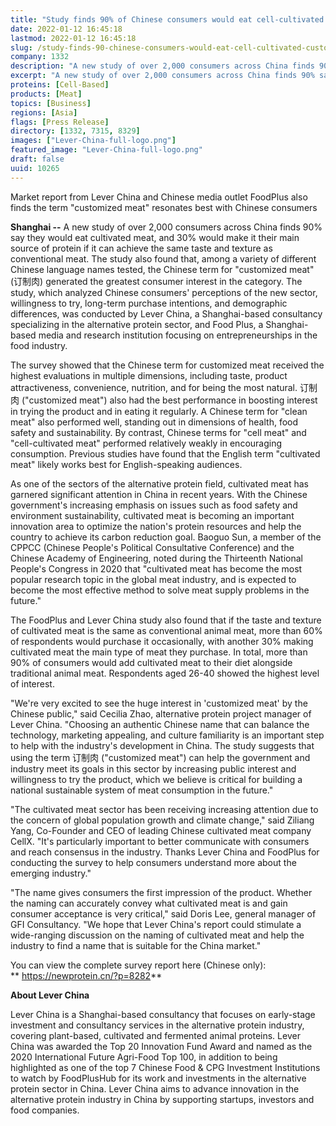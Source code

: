 ```yaml
---
title: "Study finds 90% of Chinese consumers would eat cell-cultivated “customized meat,” 30% would make it their main protein purchase if parity is reached"
date: 2022-01-12 16:45:18
lastmod: 2022-01-12 16:45:18
slug: /study-finds-90-chinese-consumers-would-eat-cell-cultivated-customized-meat-30-would-make
company: 1332
description: "A new study of over 2,000 consumers across China finds 90% say they would eat cultivated meat, and 30% would make it their main source of protein if it can achieve the same taste and texture as conventional meat."
excerpt: "A new study of over 2,000 consumers across China finds 90% say they would eat cultivated meat, and 30% would make it their main source of protein if it can achieve the same taste and texture as conventional meat."
proteins: [Cell-Based]
products: [Meat]
topics: [Business]
regions: [Asia]
flags: [Press Release]
directory: [1332, 7315, 8329]
images: ["Lever-China-full-logo.png"]
featured_image: "Lever-China-full-logo.png"
draft: false
uuid: 10265
---
```

Market report from Lever China and Chinese media outlet FoodPlus also
finds the term \"customized meat\" resonates best with Chinese consumers

**Shanghai --** A new study of over 2,000 consumers across China finds
90% say they would eat cultivated meat, and 30% would make it their main
source of protein if it can achieve the same taste and texture as
conventional meat. The study also found that, among a variety of
different Chinese language names tested, the Chinese term for
"customized meat" (订制肉) generated the greatest consumer interest in
the category. The study, which analyzed Chinese consumers\' perceptions
of the new sector, willingness to try, long-term purchase intentions,
and demographic differences, was conducted by Lever China, a
Shanghai-based consultancy specializing in the alternative protein
sector, and Food Plus, a Shanghai-based media and research institution
focusing on entrepreneurships in the food industry.

The survey showed that the Chinese term for customized meat received the
highest evaluations in multiple dimensions, including taste, product
attractiveness, convenience, nutrition, and for being the most natural.
订制肉 ("customized meat") also had the best performance in boosting
interest in trying the product and in eating it regularly. A Chinese
term for "clean meat" also performed well, standing out in dimensions of
health, food safety and sustainability. By contrast, Chinese terms for
"cell meat" and "cell-cultivated meat" performed relatively weakly in
encouraging consumption. Previous studies have found that the English
term "cultivated meat" likely works best for English-speaking audiences.

As one of the sectors of the alternative protein field, cultivated meat
has garnered significant attention in China in recent years. With the
Chinese government's increasing emphasis on issues such as food safety
and environment sustainability, cultivated meat is becoming an important
innovation area to optimize the nation's protein resources and help the
country to achieve its carbon reduction goal. Baoguo Sun, a member of
the CPPCC (Chinese People\'s Political Consultative Conference) and the
Chinese Academy of Engineering, noted during the Thirteenth National
People\'s Congress in 2020 that "cultivated meat has become the most
popular research topic in the global meat industry, and is expected to
become the most effective method to solve meat supply problems in the
future."

The FoodPlus and Lever China study also found that if the taste and
texture of cultivated meat is the same as conventional animal meat, more
than 60% of respondents would purchase it occasionally, with another 30%
making cultivated meat the main type of meat they purchase. In total,
more than 90% of consumers would add cultivated meat to their diet
alongside traditional animal meat. Respondents aged 26-40 showed the
highest level of interest.

"We're very excited to see the huge interest in 'customized meat' by the
Chinese public," said Cecilia Zhao, alternative protein project manager
of Lever China. "Choosing an authentic Chinese name that can balance the
technology, marketing appealing, and culture familiarity is an important
step to help with the industry's development in China. The study
suggests that using the term 订制肉 ("customized meat") can help the
government and industry meet its goals in this sector by increasing
public interest and willingness to try the product, which we believe is
critical for building a national sustainable system of meat consumption
in the future."

"The cultivated meat sector has been receiving increasing attention due
to the concern of global population growth and climate change," said
Ziliang Yang, Co-Founder and CEO of leading Chinese cultivated meat
company CellX. "It\'s particularly important to better communicate with
consumers and reach consensus in the industry. Thanks Lever China and
FoodPlus for conducting the survey to help consumers understand more
about the emerging industry.\"

"The name gives consumers the first impression of the product. Whether
the naming can accurately convey what cultivated meat is and gain
consumer acceptance is very critical," said Doris Lee, general manager
of GFI Consultancy. "We hope that Lever China\'s report could stimulate
a wide-ranging discussion on the naming of cultivated meat and help the
industry to find a name that is suitable for the China market."

You can view the complete survey report here (Chinese only): 
** <https://newprotein.cn/?p=8282>**

**About Lever China**

Lever China is a Shanghai-based consultancy that focuses on early-stage
investment and consultancy services in the alternative protein industry,
covering plant-based, cultivated and fermented animal proteins. Lever
China was awarded the Top 20 Innovation Fund Award and named as the 2020
International Future Agri-Food Top 100, in addition to being highlighted
as one of the top 7 Chinese Food & CPG Investment Institutions to watch
by FoodPlusHub for its work and investments in the alternative protein
sector in China. Lever China aims to advance innovation in the
alternative protein industry in China by supporting startups, investors
and food companies.
